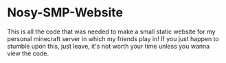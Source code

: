 # Nosy-SMP-Website
This is all the code that was needed to make a small static website for my personal minecraft server in which my friends play in!
If you just happen to stumble upon this, just leave, it's not worth your time unless you wanna view the code.

